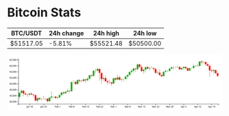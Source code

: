 # Bitcoin Stats

BTC/USDT|24h change|24h high|24h low|
|---|---|---|---|
|$51517.05|-5.81%|$55521.48|$50500.00|

<img src="./chart.svg">
